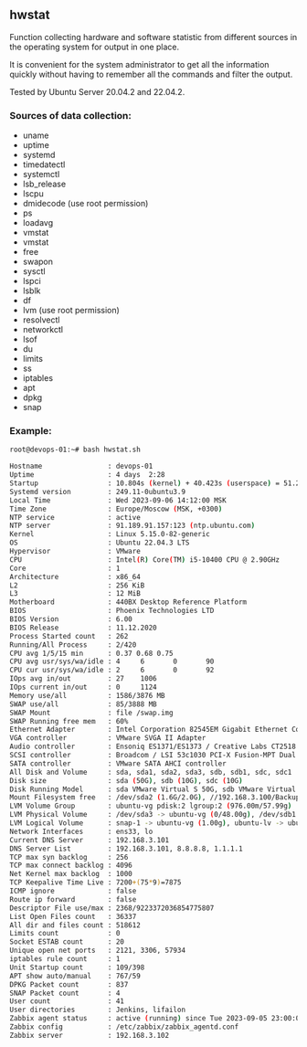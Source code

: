 ## hwstat

Function collecting hardware and software statistic from different sources in the operating system for output in one place.

It is convenient for the system administrator to get all the information quickly without having to remember all the commands and filter the output.

Tested by Ubuntu Server 20.04.2 and 22.04.2.

### Sources of data collection:

- uname
- uptime
- systemd
- timedatectl
- systemctl
- lsb_release
- lscpu
- dmidecode (use root permission)
- ps
- loadavg
- vmstat
- vmstat
- free
- swapon
- sysctl
- lspci
- lsblk
- df
- lvm (use root permission)
- resolvectl
- networkctl
- lsof
- du
- limits
- ss
- iptables
- apt
- dpkg
- snap

### Example:

```bash
root@devops-01:~# bash hwstat.sh

Hostname                : devops-01
Uptime                  : 4 days  2:28
Startup                 : 10.804s (kernel) + 40.423s (userspace) = 51.228s
Systemd version         : 249.11-0ubuntu3.9
Local Time              : Wed 2023-09-06 14:12:00 MSK
Time Zone               : Europe/Moscow (MSK, +0300)
NTP service             : active
NTP server              : 91.189.91.157:123 (ntp.ubuntu.com)
Kernel                  : Linux 5.15.0-82-generic
OS                      : Ubuntu 22.04.3 LTS
Hypervisor              : VMware
CPU                     : Intel(R) Core(TM) i5-10400 CPU @ 2.90GHz
Core                    : 1
Architecture            : x86_64
L2                      : 256 KiB
L3                      : 12 MiB
Motherboard             : 440BX Desktop Reference Platform
BIOS                    : Phoenix Technologies LTD
BIOS Version            : 6.00
BIOS Release            : 11.12.2020
Process Started count   : 262
Running/All Process     : 2/420
CPU avg 1/5/15 min      : 0.37 0.68 0.75
CPU avg usr/sys/wa/idle : 4     6       0       90
CPU cur usr/sys/wa/idle : 2     6       0       92
IOps avg in/out         : 27    1006
IOps current in/out     : 0     1124
Memory use/all          : 1586/3876 MB
SWAP use/all            : 85/3888 MB
SWAP Mount              : file /swap.img
SWAP Running free mem   : 60%
Ethernet Adapter        : Intel Corporation 82545EM Gigabit Ethernet Controller (Copper) (rev 01)
VGA controller          : VMware SVGA II Adapter
Audio controller        : Ensoniq ES1371/ES1373 / Creative Labs CT2518 (rev 02)
SCSI controller         : Broadcom / LSI 53c1030 PCI-X Fusion-MPT Dual Ultra320 SCSI (rev 01)
SATA controller         : VMware SATA AHCI controller
All Disk and Volume     : sda, sda1, sda2, sda3, sdb, sdb1, sdc, sdc1
Disk size               : sda (50G), sdb (10G), sdc (10G)
Disk Running Model      : sda VMware Virtual S 50G, sdb VMware Virtual S 10G, sdc VMware Virtual S 10G
Mount Filesystem free   : /dev/sda2 (1.6G/2.0G), //192.168.3.100/Backup (497G/1.9T), /dev/sdc1 (4.8G/5.0G)
LVM Volume Group        : ubuntu-vg pdisk:2 lgroup:2 (976.00m/57.99g)
LVM Physical Volume     : /dev/sda3 -> ubuntu-vg (0/48.00g), /dev/sdb1 -> ubuntu-vg (976.00m/10.00g)
LVM Logical Volume      : snap-1 -> ubuntu-vg (1.00g), ubuntu-lv -> ubuntu-vg (56.04g)
Network Interfaces      : ens33, lo
Current DNS Server      : 192.168.3.101
DNS Server List         : 192.168.3.101, 8.8.8.8, 1.1.1.1
TCP max syn backlog     : 256
TCP max connect backlog : 4096
Net Kernel max backlog  : 1000
TCP Keepalive Time Live : 7200+(75*9)=7875
ICMP ignore             : false
Route ip forward        : false
Descriptor File use/max : 2368/9223372036854775807
List Open Files count   : 36337
All dir and files count : 518612
Limits count            : 0
Socket ESTAB count      : 20
Unique open net ports   : 2121, 3306, 57934
iptables rule count     : 1
Unit Startup count      : 109/398
APT show auto/manual    : 767/59
DPKG Packet count       : 837
SNAP Packet count       : 4
User count              : 41
User directories        : Jenkins, lifailon
Zabbix agent status     : active (running) since Tue 2023-09-05 23:00:01 MSK; 15h ago
Zabbix config           : /etc/zabbix/zabbix_agentd.conf
Zabbix server           : 192.168.3.102
```
